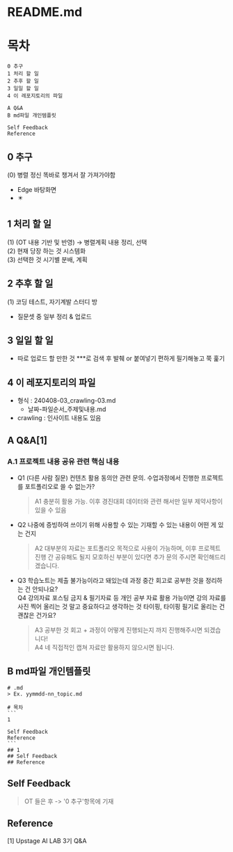 # README.md
# 목차
```
0 추구
1 처리 할 일
2 추후 할 일
3 일일 할 일
4 이 레포지토리의 파일

A Q&A
B md파일 개인템플릿

Self Feedback
Reference
```

## 0 추구
(0) 병렬 정신 똑바로 챙겨서 잘 가져가야함  
  + Edge 바탕화면
  + ✴️
        
## 1 처리 할 일
(1) (OT 내용 기반 및 반영) -> 병렬계획 내용 정리, 선택   
(2) 현재 당장 하는 것 시스템화  
(3) 선택한 것 시기별 분배, 계획  

## 2 추후 할 일
(1) 코딩 테스트, 자기계발 스터디 방
- 질문셋 중 일부 정리 & 업로드
  
## 3 일일 할 일
- 따로 업로드 할 만한 것 ***로 검색 후 발췌 or 붙여넣기 편하게 필기해놓고 쭉 훑기

## 4 이 레포지토리의 파일  
- 형식 : 240408-03_crawling-03.md  
  + 날짜-파일순서_주제및내용.md  
- crawling : 인사이트 내용도 있음  

## A Q&A[1]
### A.1 프로젝트 내용 공유 관련 핵심 내용 
- Q1 (다른 사람 질문) 컨텐츠 활용 동의안 관련 문의. 수업과정에서 진행한 프로젝트를 포트폴리오로 쓸 수 없는가?  
  > A1 충분히 활용 가능. 이후 경진대회 데이터와 관련 해서만 일부 제약사항이 있을 수 있음  
- Q2 나중에 증빙하여 쓰이기 위해 사용할 수 있는 기재할 수 있는 내용이 어떤 게 있는 건지  
   > A2 대부분의 자료는 포트폴리오 목적으로 사용이 가능하며, 이후 프로젝트 진행 간 공유해도 될지 모호하신 부분이 있다면 추가 문의 주시면 확인해드리겠습니다.

- Q3 학습노트는 제출 불가능이라고 돼있는데  과정 중간 회고로 공부한 것을 정리하는 건 안되나요?  
   Q4  강의자료 포스팅 금지 & 필기자료 등 개인 공부 자료 활용 가능이면 강의 자료를 사진 찍어 올리는 것 말고 중요하다고 생각하는 것 타이핑, 타이핑 필기로 올리는 건 괜찮은 건가요?
  > A3 공부한 것 회고 + 과정이 어떻게 진행되는지 까지 진행해주시면 되겠습니다!  
  > A4 네 직접적인 캡쳐 자료만 활용하지 않으시면 됩니다.

## B md파일 개인템플릿
<pre>
<code># .md
> Ex. yymmdd-nn_topic.md

# 목차
```
1
  
Self Feedback   
Reference
```
## 1  
## Self Feedback   
## Reference </code>
</pre>

## Self Feedback   
> OT 들은 후 -> '0 추구'항목에 기재  

## Reference
[1] Upstage AI LAB 3기 Q&A
